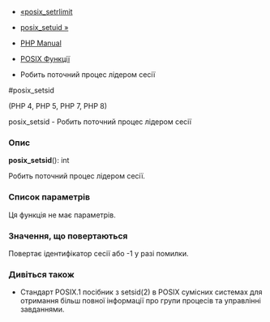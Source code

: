 - [«posix_setrlimit](function.posix-setrlimit.md)
- [posix_setuid »](function.posix-setuid.md)

- [PHP Manual](index.md)
- [POSIX Функції](ref.posix.md)
- Робить поточний процес лідером сесії

#posix_setsid

(PHP 4, PHP 5, PHP 7, PHP 8)

posix_setsid - Робить поточний процес лідером сесії

### Опис

**posix_setsid**(): int

Робить поточний процес лідером сесії.

### Список параметрів

Ця функція не має параметрів.

### Значення, що повертаються

Повертає ідентифікатор сесії або -1 у разі помилки.

### Дивіться також

- Стандарт POSIX.1 посібник з setsid(2) в POSIX сумісних
системах для отримання більш повної інформації про групи процесів та
управлінні завданнями.
